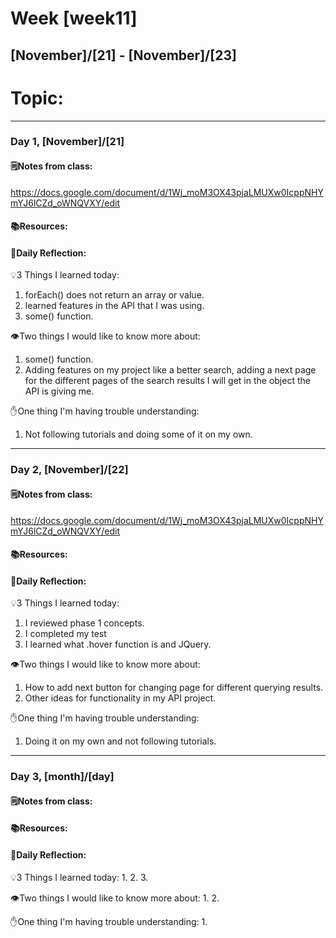 # Week [week11]
## [November]/[21] - [November]/[23]

# Topic:

___

### Day 1, [November]/[21]

#### 🗒️Notes from class:
https://docs.google.com/document/d/1Wj_moM3OX43pjaLMUXw0IcppNHYmYJ6lCZd_oWNQVXY/edit
#### 📚Resources:


#### 💭Daily Reflection:

💡3 Things I learned today:
1. forEach() does not return an array or value.
2. learned features in the API that I was using.
3. some() function.

👁️Two things I would like to know more about:
1. some() function.
2. Adding features on my project like a better search, adding a next page for the different pages of the search results I will get in the object the API is giving me.

✋One thing I'm having trouble understanding:
1. Not following tutorials and doing some of it on my own.


___

### Day 2, [November]/[22] 

#### 🗒️Notes from class:
https://docs.google.com/document/d/1Wj_moM3OX43pjaLMUXw0IcppNHYmYJ6lCZd_oWNQVXY/edit
#### 📚Resources:


#### 💭Daily Reflection:

💡3 Things I learned today:
1. I reviewed phase 1 concepts.
2. I completed my test
3. I learned what .hover function is and JQuery.

👁️Two things I would like to know more about:
1. How to add next button for changing page for different querying results. 
2. Other ideas for functionality in my API project.

✋One thing I'm having trouble understanding:
1. Doing it on my own and not following tutorials.

___

### Day 3, [month]/[day]
#### 🗒️Notes from class:

#### 📚Resources:


#### 💭Daily Reflection:

💡3 Things I learned today:
1. 
2. 
3. 

👁️Two things I would like to know more about:
1. 
2. 

✋One thing I'm having trouble understanding:
1. 
 

